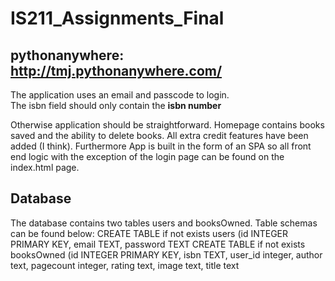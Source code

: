 # IS211_Assignments_Final

## pythonanywhere: http://tmj.pythonanywhere.com/

The application uses an email and passcode to login.<br />
The isbn field should only contain the <b>isbn number</b>

Otherwise application should be straightforward. Homepage contains books saved and the ability to delete books. All extra credit features have been added (I think). 
Furthermore App is built in the form of an SPA so all front end logic with the exception of the login page can be found on the index.html page.

## Database
The database contains two tables users and booksOwned. Table schemas can be found below:
CREATE TABLE if not exists users (id INTEGER PRIMARY KEY, email TEXT, password TEXT
CREATE TABLE if not exists  booksOwned (id INTEGER PRIMARY KEY, isbn TEXT, user_id integer, author text, pagecount integer, rating text, image text, title text



